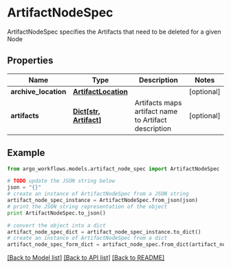 # ArtifactNodeSpec

ArtifactNodeSpec specifies the Artifacts that need to be deleted for a given Node

## Properties

Name | Type | Description | Notes
------------ | ------------- | ------------- | -------------
**archive_location** | [**ArtifactLocation**](ArtifactLocation.md) |  | [optional] 
**artifacts** | [**Dict[str, Artifact]**](Artifact.md) | Artifacts maps artifact name to Artifact description | [optional] 

## Example

```python
from argo_workflows.models.artifact_node_spec import ArtifactNodeSpec

# TODO update the JSON string below
json = "{}"
# create an instance of ArtifactNodeSpec from a JSON string
artifact_node_spec_instance = ArtifactNodeSpec.from_json(json)
# print the JSON string representation of the object
print ArtifactNodeSpec.to_json()

# convert the object into a dict
artifact_node_spec_dict = artifact_node_spec_instance.to_dict()
# create an instance of ArtifactNodeSpec from a dict
artifact_node_spec_form_dict = artifact_node_spec.from_dict(artifact_node_spec_dict)
```
[[Back to Model list]](../README.md#documentation-for-models) [[Back to API list]](../README.md#documentation-for-api-endpoints) [[Back to README]](../README.md)


